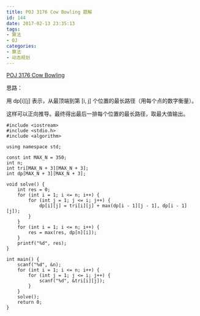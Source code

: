 ```yaml
---
title: POJ 3176 Cow Bowling 题解
id: 144
date: 2017-02-13 23:35:13
tags:
- 算法
- OJ
categories:
- 算法
- 动态规划
---
```



[POJ 3176 Cow Bowling](http://poj.org/problem?id=3176)


思路：

用 dp[i][j] 表示，从最顶端到第 [i, j] 个位置的最长路径（用每个点的数字衡量）。

这样可以正向推导。最终得出最后一排每个位置的最长路径，取最大值输出。
```
#include <iostream>
#include <stdio.h>
#include <algorithm>

using namespace std;

const int MAX_N = 350;
int n;
int tri[MAX_N + 3][MAX_N + 3];
int dp[MAX_N + 3][MAX_N + 3];

void solve() {
    int res = 0;
    for (int i = 1; i <= n; i++) {
        for (int j = 1; j <= i; j++) {
            dp[i][j] = tri[i][j] + max(dp[i - 1][j - 1], dp[i - 1][j]);
        }
    }
    for (int i = 1; i <= n; i++) {
        res = max(res, dp[n][i]);
    }
    printf("%d", res);
}

int main() {
    scanf("%d", &n);
    for (int i = 1; i <= n; i++) {
        for (int j = 1; j <= i; j++) {
            scanf("%d", &tri[i][j]);
        }
    }
    solve();
    return 0;
}
```

&nbsp;